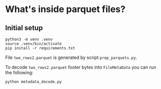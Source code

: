 # What's inside parquet files?

## Initial setup

```
python3 -m venv .venv
source .venv/bin/activate
pip install -r requirements.txt
```

File `two_rows2.parquet` is generated by script `prep_parquets.py`.

To decode `two_rows2.parquet` footer bytes into `FileMetaData` you can run the following:

```
python metadata_decode.py
```

